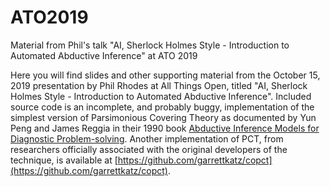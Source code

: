 # ATO2019
Material from Phil's talk "AI, Sherlock Holmes Style - Introduction to Automated Abductive Inference" at ATO 2019

Here you will find slides and other supporting material from the October 15, 2019 presentation by Phil Rhodes at All Things Open, titled "AI, Sherlock Holmes Style - Introduction to Automated Abductive Inference". Included source code is an incomplete, and probably buggy, implementation of the simplest version of Parsimonious Covering Theory as documented by Yun Peng and James Reggia in their 1990 book [Abductive Inference Models for Diagnostic Problem-solving](https://www.amazon.com/Abductive-Inference-Diagnostic-Problem-Solving-Computation/dp/0387973435). Another implementation of PCT, from researchers officially associated with the original developers of the technique, is available at [https://github.com/garrettkatz/copct](https://github.com/garrettkatz/copct).
